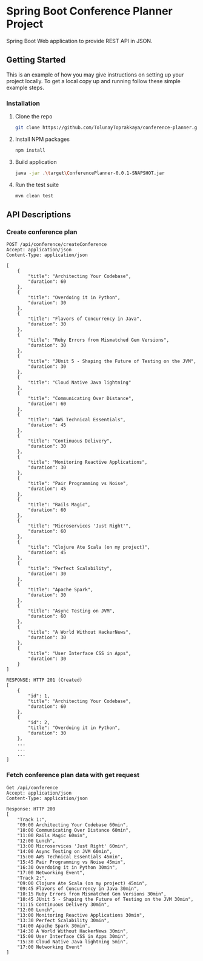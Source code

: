 # Spring Boot Conference Planner Project

Spring Boot Web application to provide REST API in JSON.

<!-- GETTING STARTED -->
## Getting Started

This is an example of how you may give instructions on setting up your project locally.
To get a local copy up and running follow these simple example steps.

### Installation

1. Clone the repo
   ```sh
   git clone https://github.com/TolunayToprakkaya/conference-planner.git
   ```
2. Install NPM packages
   ```sh
   npm install
   ```
3. Build application
   ```sh
   java -jar .\target\ConferencePlanner-0.0.1-SNAPSHOT.jar
   ```
4. Run the test suite
   ```sh
   mvn clean test
   ```
<!-- API DESCRIPTIONS -->
## API Descriptions

### Create conference plan
```
POST /api/conference/createConference
Accept: application/json
Content-Type: application/json

[
    {
        "title": "Architecting Your Codebase",
        "duration": 60
    },
    {
        "title": "Overdoing it in Python",
        "duration": 30
    },
    {
        "title": "Flavors of Concurrency in Java",
        "duration": 30
    },
    {
        "title": "Ruby Errors from Mismatched Gem Versions",
        "duration": 30
    },
    {
        "title": "JUnit 5 - Shaping the Future of Testing on the JVM",
        "duration": 30
    },
    {
        "title": "Cloud Native Java lightning"
    },
    {
        "title": "Communicating Over Distance",
        "duration": 60
    },
    {
        "title": "AWS Technical Essentials",
        "duration": 45
    },
    {
        "title": "Continuous Delivery",
        "duration": 30
    },
    {
        "title": "Monitoring Reactive Applications",
        "duration": 30
    },
    {
        "title": "Pair Programming vs Noise",
        "duration": 45
    },
    {
        "title": "Rails Magic",
        "duration": 60
    },
    {
        "title": "Microservices 'Just Right'",
        "duration": 60
    },
    {
        "title": "Clojure Ate Scala (on my project)",
        "duration": 45
    },
    {
        "title": "Perfect Scalability",
        "duration": 30
    },
    {
        "title": "Apache Spark",
        "duration": 30
    },
    {
        "title": "Async Testing on JVM",
        "duration": 60
    },
    {
        "title": "A World Without HackerNews",
        "duration": 30
    },
    {
        "title": "User Interface CSS in Apps",
        "duration": 30
    }
]

RESPONSE: HTTP 201 (Created)
[
    {
        "id": 1,
        "title": "Architecting Your Codebase",
        "duration": 60
    },
    {
        "id": 2,
        "title": "Overdoing it in Python",
        "duration": 30
    },
    ...
    ...
    ...
]
```
### Fetch conference plan data with get request
```
Get /api/conference
Accept: application/json
Content-Type: application/json

Response: HTTP 200
[
    "Track 1:",
    "09:00 Architecting Your Codebase 60min",
    "10:00 Communicating Over Distance 60min",
    "11:00 Rails Magic 60min",
    "12:00 Lunch",
    "13:00 Microservices 'Just Right' 60min",
    "14:00 Async Testing on JVM 60min",
    "15:00 AWS Technical Essentials 45min",
    "15:45 Pair Programming vs Noise 45min",
    "16:30 Overdoing it in Python 30min",
    "17:00 Networking Event",
    "Track 2:",
    "09:00 Clojure Ate Scala (on my project) 45min",
    "09:45 Flavors of Concurrency in Java 30min",
    "10:15 Ruby Errors from Mismatched Gem Versions 30min",
    "10:45 JUnit 5 - Shaping the Future of Testing on the JVM 30min",
    "11:15 Continuous Delivery 30min",
    "12:00 Lunch",
    "13:00 Monitoring Reactive Applications 30min",
    "13:30 Perfect Scalability 30min",
    "14:00 Apache Spark 30min",
    "14:30 A World Without HackerNews 30min",
    "15:00 User Interface CSS in Apps 30min",
    "15:30 Cloud Native Java lightning 5min",
    "17:00 Networking Event"
]
```
